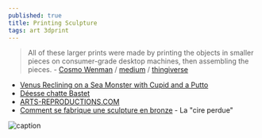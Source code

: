```yaml
---
published: true
title: Printing Sculpture
tags: art 3dprint
---
```

> All of these larger prints were made by printing the objects in smaller pieces on consumer-grade desktop machines, then assembling the pieces. - [Cosmo Wenman](https://cosmowenman.com/) / [medium](https://medium.com/@CosmoWenman/3d-printing-3d-capture-and-opportunities-for-design-custodians-7985097d2ac4) / [thingiverse](https://www.thingiverse.com/thing:196037)

- [Venus Reclining on a Sea Monster with Cupid and a Putto](https://www.thingiverse.com/thing:24263)
- [Déesse chatte Bastet ](https://ateliersartmuseesnationaux.fr/fr/sculptures/RE000037?guid=614a58682d82c)
- [ARTS-REPRODUCTIONS.COM](http://www.arts-reproductions.com/posts/34-copies-et-reproductions-de-sculptures-statues-bustes-et-statuettes-sur-mesure)
- [Comment se fabrique une sculpture en bronze](https://www.royaldecorations.fr/comment-se-fabrique-une-sculpture-en-bronze) - La "cire perdue"

![caption](https://miro.medium.com/max/1400/1*W_A3tqlt1IfzxvKWvDQJ0w.jpeg)